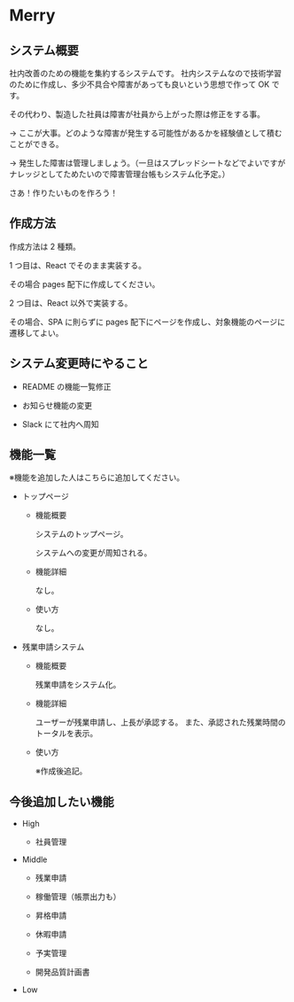 # Merry

## システム概要

社内改善のための機能を集約するシステムです。
社内システムなので技術学習のために作成し、多少不具合や障害があっても良いという思想で作って OK です。

その代わり、製造した社員は障害が社員から上がった際は修正をする事。

→ ここが大事。どのような障害が発生する可能性があるかを経験値として積むことができる。

→ 発生した障害は管理しましょう。（一旦はスプレッドシートなどでよいですがナレッジとしてためたいので障害管理台帳もシステム化予定。）

さあ！作りたいものを作ろう！

## 作成方法

作成方法は 2 種類。

1 つ目は、React でそのまま実装する。

その場合 pages 配下に作成してください。

2 つ目は、React 以外で実装する。

その場合、SPA に則らずに pages 配下にページを作成し、対象機能のページに遷移してよい。

## システム変更時にやること

- README の機能一覧修正

- お知らせ機能の変更

- Slack にて社内へ周知

## 機能一覧

※機能を追加した人はこちらに追加してください。

- トップページ

  - 機能概要

    システムのトップページ。

    システムへの変更が周知される。

  - 機能詳細

    なし。

  - 使い方

    なし。

- 残業申請システム

  - 機能概要

    残業申請をシステム化。

  - 機能詳細

    ユーザーが残業申請し、上長が承認する。
    また、承認された残業時間のトータルを表示。

  - 使い方

    ※作成後追記。

## 今後追加したい機能

- High

  - 社員管理

- Middle

  - 残業申請

  - 稼働管理（帳票出力も）

  - 昇格申請

  - 休暇申請

  - 予実管理

  - 開発品質計画書

- Low

